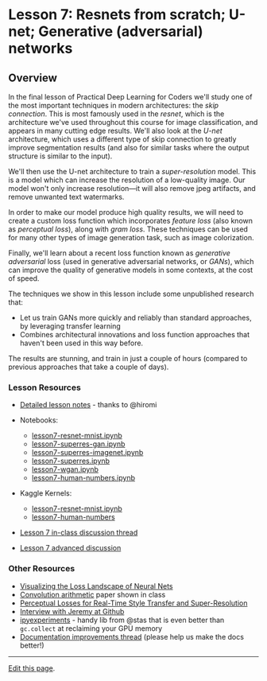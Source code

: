 # Lesson 7: Resnets from scratch; U-net; Generative (adversarial) networks

## Overview

In the final lesson of Practical Deep Learning for Coders we'll study one of the most important techniques in modern architectures: the *skip connection*. This is most famously used in the *resnet*, which is the architecture we've used throughout this course for image classification, and appears in many cutting edge results. We'll also look at the *U-net* architecture, which uses a different type of skip connection to greatly improve segmentation results (and also for similar tasks where the output structure is similar to the input).

We'll then use the U-net architecture to train a *super-resolution* model. This is a model which can increase the resolution of a low-quality image. Our model won't only increase resolution&mdash;it will also remove jpeg artifacts, and remove unwanted text watermarks.

In order to make our model produce high quality results, we will need to create a custom loss function which incorporates *feature loss* (also known as *perceptual loss*), along with *gram loss*. These techniques can be used for many other types of image generation task, such as image colorization.

Finally, we'll learn about a recent loss function known as *generative adversarial* loss (used in generative adversarial networks, or *GANs*), which can improve the quality of generative models in some contexts, at the cost of speed.

The techniques we show in this lesson include some unpublished research that:

- Let us train GANs more quickly and reliably than standard approaches, by leveraging transfer learning
- Combines architectural innovations and loss function approaches that haven't been used in this way before.

The results are stunning, and train in just a couple of hours (compared to previous approaches that take a couple of days).

### Lesson Resources

- [Detailed lesson notes](https://github.com/hiromis/notes/blob/master/Lesson7.md) - thanks to @hiromi
- Notebooks:
  - [lesson7-resnet-mnist.ipynb](https://nbviewer.jupyter.org/github/fastai/course-v3/blob/master/nbs/dl1/lesson7-resnet-mnist.ipynb)
  - [lesson7-superres-gan.ipynb](https://nbviewer.jupyter.org/github/fastai/course-v3/blob/master/nbs/dl1/lesson7-superres-gan.ipynb)
  - [lesson7-superres-imagenet.ipynb](https://nbviewer.jupyter.org/github/fastai/course-v3/blob/master/nbs/dl1/lesson7-superres-imagenet.ipynb)
  - [lesson7-superres.ipynb](https://nbviewer.jupyter.org/github/fastai/course-v3/blob/master/nbs/dl1/lesson7-superres.ipynb)
  - [lesson7-wgan.ipynb](https://nbviewer.jupyter.org/github/fastai/course-v3/blob/master/nbs/dl1/lesson7-wgan.ipynb)
  - [lesson7-human-numbers.ipynb](https://nbviewer.jupyter.org/github/fastai/course-v3/blob/master/nbs/dl1/lesson7-human-numbers.ipynb)

- Kaggle Kernels:
  - [lesson7-resnet-mnist.ipynb](https://www.kaggle.com/init27/fastai-v3-lesson-7-resnet-mnist)
  - [lesson7-human-numbers](https://www.kaggle.com/init27/fastai-v3-lesson-7-human-numbers)
- [Lesson 7 in-class discussion thread](https://forums.fast.ai/t/lesson-7-in-class-chat/32554/118)
- [Lesson 7 advanced discussion](https://forums.fast.ai/t/lesson-7-further-discussion/32555)

### Other Resources

- [ Visualizing the Loss Landscape of Neural Nets](https://arxiv.org/abs/1712.09913)
- [ Convolution arithmetic](https://github.com/vdumoulin/conv_arithmetic) paper shown in class
- [ Perceptual Losses for Real-Time Style Transfer and Super-Resolution](https://arxiv.org/abs/1603.08155)
- [Interview with Jeremy at Github](https://www.youtube.com/watch?v=v16uzPYho4g)
- [ipyexperiments](https://github.com/stas00/ipyexperiments/) - handy lib from @stas that is even better than `gc.collect` at reclaiming your GPU memory
- [Documentation improvements thread](https://forums.fast.ai/t/documentation-improvements/32550) (please help us make the docs better!)

---

[Edit this page](https://github.com/fastai/course-v3/edit/master/files/dl-2019/notes/notes-1-7.md).
